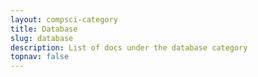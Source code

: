 ```yaml
---
layout: compsci-category
title: Database
slug: database
description: List of docs under the database category
topnav: false
---
```

